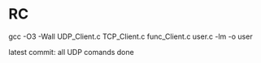 # RC
gcc -O3 -Wall UDP_Client.c TCP_Client.c func_Client.c user.c -lm -o user

latest commit: all UDP comands done
